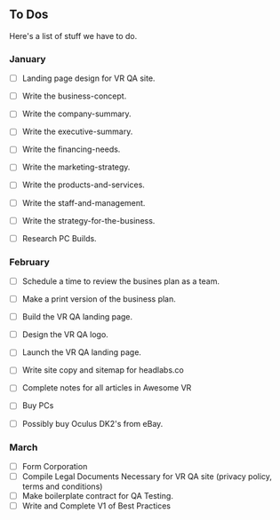 ## To Dos 

Here's a list of stuff we have to do.

### January
- [ ] Landing page design for VR QA site.
- [ ] Write the business-concept.
- [ ] Write the company-summary.
- [ ] Write the executive-summary.
- [ ] Write the financing-needs.
- [ ] Write the marketing-strategy.
- [ ] Write the products-and-services.
- [ ] Write the staff-and-management.
- [ ] Write the strategy-for-the-business.
- [ ] Research PC Builds.


### February
- [ ] Schedule a time to review the busines plan as a team.
- [ ] Make a print version of the business plan.
- [ ] Build the VR QA landing page.
- [ ] Design the VR QA logo. 
- [ ] Launch the VR QA landing page.
- [ ] Write site copy and sitemap for headlabs.co 
- [ ] Complete notes for all articles in Awesome VR
- [ ] Buy PCs
- [ ] Possibly buy Oculus DK2's from eBay.



### March

- [ ] Form Corporation
- [ ] Compile Legal Documents Necessary for VR QA site (privacy policy, terms and conditions)
- [ ] Make boilerplate contract for QA Testing.
- [ ] Write and Complete V1 of Best Practices
